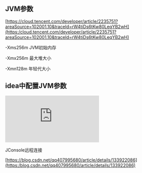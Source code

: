 ## JVM参数

[https://cloud.tencent.com/developer/article/2235751?areaSource=102001.10&traceId=rW4tiDs6tKw80LeqYB2wH](https:/cloud.tencent.com/developer/article/2235751?areaSource=102001.10&traceId=rW4tiDs6tKw80LeqYB2wH)



-Xms256m JVM初始内存

-Xmx256m 最大堆大小

-Xmn128m 年轻代大小

## idea中配置JVM参数

![](https:/www.cnblogs.com/shoshana-kong/p/14930258.html)

JConsole远程连接

[https://blog.csdn.net/qq407995680/article/details/133922086](https:/blog.csdn.net/qq407995680/article/details/133922086)